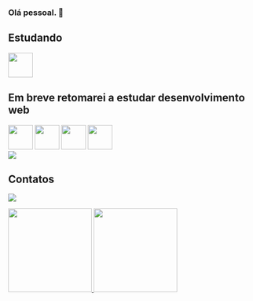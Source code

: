 ### Olá pessoal. 👋

<!--
**JonasOak/jonasoak** is a ✨ _special_ ✨ repository because its `README.md` (this file) appears on your GitHub profile.
-->
## Estudando
<div>
<img height="50em" src="https://cdn.jsdelivr.net/gh/devicons/devicon/icons/java/java-original.svg" />
<!-- <img height="50em" src="https://cdn.jsdelivr.net/gh/devicons/devicon/icons/spring/spring-original.svg" /> -->
</div>


## Em breve retomarei a estudar desenvolvimento web
<div>
<img height="50em" src="https://cdn.jsdelivr.net/gh/devicons/devicon/icons/html5/html5-original.svg" />
<img height="50em" src="https://cdn.jsdelivr.net/gh/devicons/devicon/icons/css3/css3-original.svg" />
<img height="50em" src="https://cdn.jsdelivr.net/gh/devicons/devicon/icons/bootstrap/bootstrap-original.svg" />
<img height="50em" src="https://cdn.jsdelivr.net/gh/devicons/devicon/icons/javascript/javascript-original.svg" />
</div>

<div>
  <a href="https://visitcount.itsvg.in">
    <img src="https://visitcount.itsvg.in/api?id=JonasOak&label=Profile%20Views&color=12&icon=7&pretty=false" />
  </a>
</div>

## Contatos
<a href="https://www.linkedin.com/in/jonas-carvalho-1b7406250" target="_blank"><img src="https://img.shields.io/badge/LinkedIn-0077B5?style=for-the-badge&logo=linkedin&logoColor=white" target="_blank"></a>   
<!--<a href="https://discord.com/channels/363502054846758915" target="_blank"><img src="https://img.shields.io/badge/Discord-5865F2?style=for-the-badge&logo=discord&logoColor=white" target="_blank"></a>-->


<div>
<a href="https://github.com/JonasOak">
<img height="170em" src="https://github-readme-stats.vercel.app/api?username=JonasOak&show_icons=true&theme=midnight-purple&include_all_commits=true&count_private=true"/>
<img height="170em" src="https://github-readme-stats.vercel.app/api/top-langs/?username=JonasOak&layout=compact&langs_count=7&theme=midnight-purple"/>
</div>


